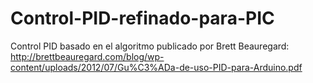 # Control-PID-refinado-para-PIC
Control PID basado en el algoritmo publicado por Brett Beauregard: http://brettbeauregard.com/blog/wp-content/uploads/2012/07/Gu%C3%ADa-de-uso-PID-para-Arduino.pdf 

